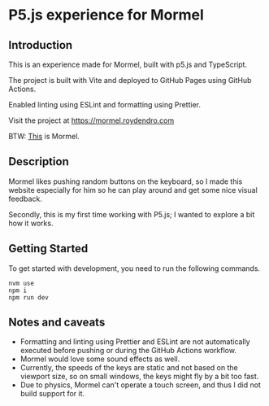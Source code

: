 # P5.js experience for Mormel

## Introduction

This is an experience made for Mormel, built with p5.js and TypeScript.

The project is built with Vite and deployed to GitHub Pages using GitHub Actions.

Enabled linting using ESLint and formatting using Prettier.

Visit the project at https://mormel.roydendro.com

BTW: [This](/docs/mormel.jpg) is Mormel.

## Description

Mormel likes pushing random buttons on the keyboard, so I made this website especially for him so he can play around and get some nice visual feedback.

Secondly, this is my first time working with P5.js; I wanted to explore a bit how it works.

## Getting Started

To get started with development, you need to run the following commands.

```
nvm use
npm i
npm run dev
```

## Notes and caveats

-   Formatting and linting using Prettier and ESLint are not automatically executed before pushing or during the GitHub Actions workflow.
-   Mormel would love some sound effects as well.
-   Currently, the speeds of the keys are static and not based on the viewport size, so on small windows, the keys might fly by a bit too fast.
-   Due to physics, Mormel can't operate a touch screen, and thus I did not build support for it.
